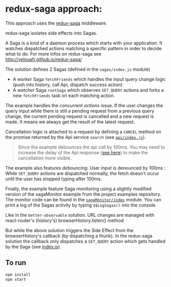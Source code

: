 # redux-saga approach:
This approach uses the [redux-saga](https://github.com/yelouafi/redux-saga) middleware.

redux-saga isolates side effects into Sagas.

A Saga is a kind of a daemon process which starts with your application. It watches dispatched
actions matching a specific pattern in order to decide what to do. For more infos on redux-saga see
http://yelouafi.github.io/redux-saga/

The solution defines 2 Sagas (defined in the `sagas/index.js` module)

- A *worker* Saga `fetchFriends` which handles the input query change logic (push into history,
  call Api, dispatch success action)
- A *watcher* Saga `rootSaga` which observes `SET_QUERY` actions and forks a new `fetchFriends`
task on each matching action.

The example handles the *concurrent actions* issue. If the user changes the query input while there is
still a pending request from a previous query change, the current pending request is cancelled and a new
request is made. It means we always get the result of the latest request.

Cancellation logic is attached to a request by defining a `CANCEL` method on the promise returned by the
Api service `search` (see [`api/index.js`](api/index.js#L30-L33)).

>Since the example debounces the api call by 100ms. You may need to increase the delay of the Api
response ([see here](api/index.js#L27)) to make the cancellation more visible.

The example also features *debouncing*. User input is denounced by 100ms : While `SET_QUERY`
actions are dispatched normally, the fetch doesn't occur until the user has stopped typing
after 100ms.


Finally, the example feature Saga monitoring using a slightly modified version of the sagaMonitor example
from the project examples repository. The monitor code can be found in the [`sagaMonitor/index`](sagaMonitor/index.js) module. You can
print a log of the Sagas activity by typing `$$LogSagas()` into the console.

Like in the `better-observable` solution. URL changes are managed with react-router's (history's) browserHistory.listen() method

But while the above solution triggers the Side Effect from the browserHistory's callback (by dispatching a thunk). In the
redux-saga solution the callback only dispatches a `SET_QUERY` action which gets handled by the Saga (see [index.js](index.js#L16-L20)).

## To run
```sh
npm install
npm start
```
